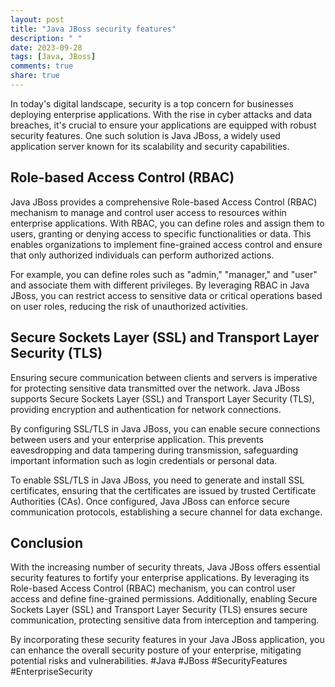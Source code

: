 ```yaml
---
layout: post
title: "Java JBoss security features"
description: " "
date: 2023-09-28
tags: [Java, JBoss]
comments: true
share: true
---
```


In today's digital landscape, security is a top concern for businesses deploying enterprise applications. With the rise in cyber attacks and data breaches, it's crucial to ensure your applications are equipped with robust security features. One such solution is Java JBoss, a widely used application server known for its scalability and security capabilities.

## Role-based Access Control (RBAC)

Java JBoss provides a comprehensive Role-based Access Control (RBAC) mechanism to manage and control user access to resources within enterprise applications. With RBAC, you can define roles and assign them to users, granting or denying access to specific functionalities or data. This enables organizations to implement fine-grained access control and ensure that only authorized individuals can perform authorized actions.

For example, you can define roles such as "admin," "manager," and "user" and associate them with different privileges. By leveraging RBAC in Java JBoss, you can restrict access to sensitive data or critical operations based on user roles, reducing the risk of unauthorized activities.

## Secure Sockets Layer (SSL) and Transport Layer Security (TLS)

Ensuring secure communication between clients and servers is imperative for protecting sensitive data transmitted over the network. Java JBoss supports Secure Sockets Layer (SSL) and Transport Layer Security (TLS), providing encryption and authentication for network connections.

By configuring SSL/TLS in Java JBoss, you can enable secure connections between users and your enterprise application. This prevents eavesdropping and data tampering during transmission, safeguarding important information such as login credentials or personal data.

To enable SSL/TLS in Java JBoss, you need to generate and install SSL certificates, ensuring that the certificates are issued by trusted Certificate Authorities (CAs). Once configured, Java JBoss can enforce secure communication protocols, establishing a secure channel for data exchange.

## Conclusion

With the increasing number of security threats, Java JBoss offers essential security features to fortify your enterprise applications. By leveraging its Role-based Access Control (RBAC) mechanism, you can control user access and define fine-grained permissions. Additionally, enabling Secure Sockets Layer (SSL) and Transport Layer Security (TLS) ensures secure communication, protecting sensitive data from interception and tampering.

By incorporating these security features in your Java JBoss application, you can enhance the overall security posture of your enterprise, mitigating potential risks and vulnerabilities. #Java #JBoss #SecurityFeatures #EnterpriseSecurity